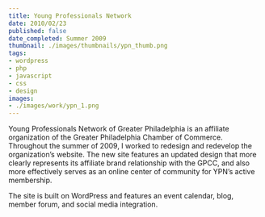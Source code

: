```yaml
---
title: Young Professionals Network
date: 2010/02/23
published: false
date_completed: Summer 2009
thumbnail: ./images/thumbnails/ypn_thumb.png
tags:
- wordpress
- php
- javascript
- css
- design
images:
- ./images/work/ypn_1.png
---
```


Young Professionals Network of Greater Philadelphia is an affiliate organization of the Greater Philadelphia Chamber of Commerce. Throughout the summer of 2009, I worked to redesign and redevelop the organization’s website. The new site features an updated design that more clearly represents its affiliate brand relationship with the GPCC, and also more effectively serves as an online center of community for YPN’s active membership.

The site is built on WordPress and features an event calendar, blog, member forum, and social media integration.
